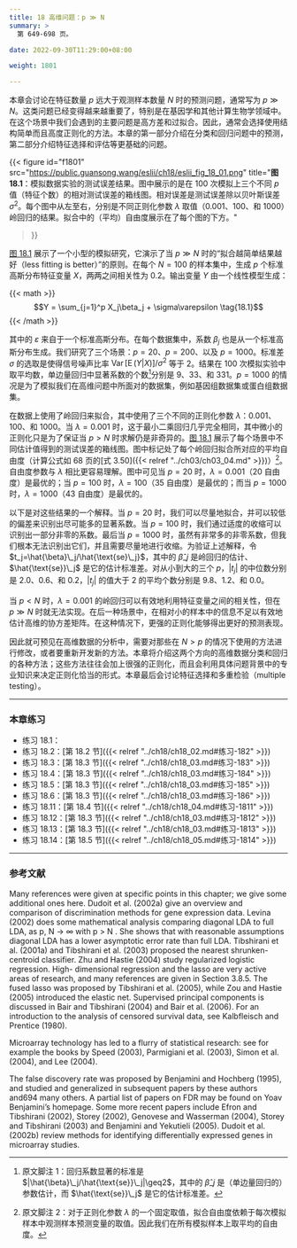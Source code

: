 ```yaml
---
title: 18 高维问题：p ≫ N
summary: >
  第 649-698 页。

date: 2022-09-30T11:29:00+08:00

weight: 1801

---
```


本章会讨论在特征数量 $p$ 远大于观测样本数量 $N$ 时的预测问题，通常写为 $p\gg N$。这类问题已经变得越来越重要了，特别是在基因学和其他计算生物学领域中。在这个场景中我们会遇到的主要问题是高方差和过拟合。因此，通常会选择使用结构简单而且高度正则化的方法。本章的第一部分介绍在分类和回归问题中的预测，第二部分介绍特征选择和评估等更基础的问题。

{{< figure
  id="f1801"
  src="https://public.guansong.wang/eslii/ch18/eslii_fig_18_01.png"
  title="**图 18.1**：模拟数据实验的测试误差结果。图中展示的是在 100 次模拟上三个不同 $p$ 值（特征个数）的相对测试误差的箱线图。相对误差是测试误差除以贝叶斯误差 $\sigma^2$。每个图中从左至右，分别是不同正则化参数 $\lambda$ 取值（$0.001$、$100$、和 $1000$）岭回归的结果。拟合中的（平均）自由度展示在了每个图的下方。"
>}}

[图 18.1](#figure-f1801) 展示了一个小型的模拟研究，它演示了当 $p\gg N$ 时的“拟合越简单结果越好（less fitting is better）”的原则。在每个 $N=100$ 的样本集中，生成 $p$ 个标准高斯分布特征变量 $X$，两两之间相关性为 0.2。输出变量 $Y$ 由一个线性模型生成：

{{< math >}}
$$Y = \sum_{j=1}^p X_j\beta_j + \sigma\varepsilon \tag{18.1}$$
{{< /math >}}

其中的 $\varepsilon$ 来自于一个标准高斯分布。在每个数据集中，系数 $\beta_j$ 也是从一个标准高斯分布生成。我们研究了三个场景：$p=20$、$p=200$、以及 $p=1000$。标准差 $\sigma$ 的选取是使得信号噪声比率 $\operatorname{Var}[\operatorname{E}(Y|X)]/\sigma^2$ 等于 2。结果在 100 次模拟实验中取平均数，单边量回归中显著系数的个数[^1]分别是 9、33、和 331。$p=1000$ 的情况是为了模拟我们在高维问题中所面对的数据集，例如基因组数据集或蛋白组数据集。

在数据上使用了岭回归来拟合，其中使用了三个不同的正则化参数 $\lambda$：$0.001$、$100$、和 $1000$。当 $\lambda=0.001$ 时，这于最小二乘回归几乎完全相同，其中微小的正则化只是为了保证当 $p>N$ 时求解仍是非奇异的。[图 18.1](#figure-f1801) 展示了每个场景中不同估计值得到的测试误差的箱线图。图中标记处了每个岭回归拟合所对应的平均自由度（计算公式如 68 页的[式 3.50]({{< relref "../ch03/ch03_04.md" >}})）[^2]。自由度参数与 $\lambda$ 相比更容易理解。图中可见当 $p=20$ 时，$\lambda=0.001$（20 自由度）是最优的；当 $p=100$ 时，$\lambda=100$（35 自由度）是最优的；而当 $p=1000$ 时，$\lambda=1000$（43 自由度）是最优的。

以下是对这些结果的一个解释。当 $p=20$ 时，我们可以尽量地拟合，并可以较低的偏差来识别出尽可能多的显著系数。当 $p=100$ 时，我们通过适度的收缩可以识别出一部分非零的系数。最后当 $p=1000$ 时，虽然有非常多的非零系数，但我们根本无法识别出它们，并且需要尽量地进行收缩。为验证上述解释，令 $t_j=\hat{\beta}\_j/\hat{\text{se}\_j}$，其中的 $\hat{\beta}\_j$ 是岭回归的估计、$\hat{\text{se}}\_j$ 是它的估计标准差。对从小到大的三个 $p$，$|t_j|$ 的中位数分别是 $2.0$、$0.6$、和 $0.2$，$|t_j|$ 的值大于 2 的平均个数分别是 $9.8$、$1.2$、和 $0.0$。

当 $p<N$ 时，$\lambda=0.001$ 的岭回归可以有效地利用特征变量之间的相关性，但在 $p\gg N$ 时就无法实现。在后一种场景中，在相对小的样本中的信息不足以有效地估计高维的协方差矩阵。在这种情况下，更强的正则化能够得出更好的预测表现。

因此就可预见在高维数据的分析中，需要对那些在 $N>p$ 的情况下使用的方法进行修改，或者要重新开发新的方法。本章将介绍这两个方向的高维数据分类和回归的各种方法；这些方法往往会加上很强的正则化，而且会利用具体问题背景中的专业知识来决定正则化恰当的形式。本章最后会讨论特征选择和多重检验（multiple testing）。

[^1]: 原文脚注 1：回归系数显著的标准是 $|\hat{\beta}\_j/\hat{\text{se}}\_j|\geq2$，其中的 $\hat{\beta}\_j$ 是（单边量回归的）参数估计，而 $\hat{\text{se}}\_j$ 是它的估计标准差。
[^2]: 原文脚注 2：对于正则化参数 $\lambda$ 的一个固定取值，拟合自由度依赖于每次模拟样本中观测样本预测变量的取值。因此我们在所有模拟样本上取平均的自由度。

----------
### 本章练习

- 练习 18.1：
- 练习 18.2：[第 18.2 节]({{< relref "../ch18/ch18_02.md#练习-182" >}})
- 练习 18.3：[第 18.3 节]({{< relref "../ch18/ch18_03.md#练习-183" >}})
- 练习 18.4：[第 18.3 节]({{< relref "../ch18/ch18_03.md#练习-184" >}})
- 练习 18.5：[第 18.3 节]({{< relref "../ch18/ch18_03.md#练习-185" >}})
- 练习 18.6：[第 18.3 节]({{< relref "../ch18/ch18_03.md#练习-186" >}})
- 练习 18.11：[第 18.4 节]({{< relref "../ch18/ch18_04.md#练习-1811" >}})
- 练习 18.12：[第 18.3 节]({{< relref "../ch18/ch18_03.md#练习-1812" >}})
- 练习 18.13：[第 18.3 节]({{< relref "../ch18/ch18_03.md#练习-1813" >}})
- 练习 18.14：[第 18.5 节]({{< relref "../ch18/ch18_05.md#练习-1814" >}})

----------
### 参考文献

Many references were given at specific points in this chapter; we give some
additional ones here. Dudoit et al. (2002a) give an overview and comparison
of discrimination methods for gene expression data. Levina (2002)
does some mathematical analysis comparing diagonal LDA to full LDA, as
p, N → ∞ with p > N . She shows that with reasonable assumptions diagonal
LDA has a lower asymptotic error rate than full LDA. Tibshirani et al.
(2001a) and Tibshirani et al. (2003) proposed the nearest shrunken-centroid
classifier. Zhu and Hastie (2004) study regularized logistic regression. High-
dimensional regression and the lasso are very active areas of research, and
many references are given in Section 3.8.5. The fused lasso was proposed
by Tibshirani et al. (2005), while Zou and Hastie (2005) introduced the
elastic net. Supervised principal components is discussed in Bair and
Tibshirani (2004) and Bair et al. (2006). For an introduction to the analysis
of censored survival data, see Kalbfleisch and Prentice (1980).

Microarray technology has led to a flurry of statistical research: see for
example the books by Speed (2003), Parmigiani et al. (2003), Simon et al.
(2004), and Lee (2004).

The false discovery rate was proposed by Benjamini and Hochberg (1995),
and studied and generalized in subsequent papers by these authors and694
many others. A partial list of papers on FDR may be found on Yoav
Benjamini’s homepage. Some more recent papers include Efron and Tibshirani
(2002), Storey (2002), Genovese and Wasserman (2004), Storey and
Tibshirani (2003) and Benjamini and Yekutieli (2005). Dudoit et al. (2002b)
review methods for identifying differentially expressed genes in microarray
studies.